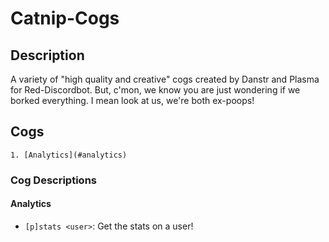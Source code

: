 # Catnip-Cogs
## Description
A variety of "high quality and creative" cogs created by Danstr and Plasma for Red-Discordbot.
But, c'mon, we know you are just wondering if we borked everything.
I mean look at us, we're both ex-poops!

## Cogs
    1. [Analytics](#analytics)

### Cog Descriptions
#### Analytics 
  - `[p]stats <user>`: Get the stats on a user!
